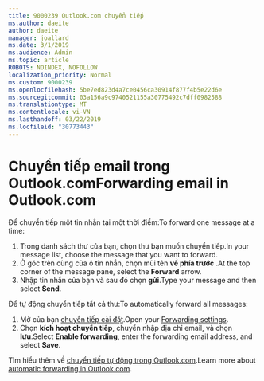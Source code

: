 ```yaml
---
title: 9000239 Outlook.com chuyển tiếp
ms.author: daeite
author: daeite
manager: joallard
ms.date: 3/1/2019
ms.audience: Admin
ms.topic: article
ROBOTS: NOINDEX, NOFOLLOW
localization_priority: Normal
ms.custom: 9000239
ms.openlocfilehash: 5be7ed823d4a7ce0456ca30914f877f4b5e22d6e
ms.sourcegitcommit: 03a156a9c9740521155a30775492c7dff0982588
ms.translationtype: MT
ms.contentlocale: vi-VN
ms.lasthandoff: 03/22/2019
ms.locfileid: "30773443"
---
```

# <a name="forwarding-email-in-outlookcom"></a><span data-ttu-id="9980f-102">Chuyển tiếp email trong Outlook.com</span><span class="sxs-lookup"><span data-stu-id="9980f-102">Forwarding email in Outlook.com</span></span>

<span data-ttu-id="9980f-103">Để chuyển tiếp một tin nhắn tại một thời điểm:</span><span class="sxs-lookup"><span data-stu-id="9980f-103">To forward one message at a time:</span></span>

1. <span data-ttu-id="9980f-104">Trong danh sách thư của bạn, chọn thư bạn muốn chuyển tiếp.</span><span class="sxs-lookup"><span data-stu-id="9980f-104">In your message list, choose the message that you want to forward.</span></span>
2. <span data-ttu-id="9980f-105">Ở góc trên cùng của ô tin nhắn, chọn mũi tên **về phía trước** .</span><span class="sxs-lookup"><span data-stu-id="9980f-105">At the top corner of the message pane, select the **Forward** arrow.</span></span>
3. <span data-ttu-id="9980f-106">Nhập tin nhắn của bạn và sau đó chọn **gửi**.</span><span class="sxs-lookup"><span data-stu-id="9980f-106">Type your message and then select **Send**.</span></span>

<span data-ttu-id="9980f-107">Để tự động chuyển tiếp tất cả thư:</span><span class="sxs-lookup"><span data-stu-id="9980f-107">To automatically forward all messages:</span></span>

1. <span data-ttu-id="9980f-108">Mở của bạn [chuyển tiếp cài đặt](https://outlook.live.com/mail/options/mail/forwarding/forwardingOption).</span><span class="sxs-lookup"><span data-stu-id="9980f-108">Open your [Forwarding settings](https://outlook.live.com/mail/options/mail/forwarding/forwardingOption).</span></span>
2. <span data-ttu-id="9980f-109">Chọn **kích hoạt chuyển tiếp**, chuyển nhập địa chỉ email, và chọn **lưu**.</span><span class="sxs-lookup"><span data-stu-id="9980f-109">Select **Enable forwarding**, enter the forwarding email address, and select **Save**.</span></span>

<span data-ttu-id="9980f-110">Tìm hiểu thêm về [chuyển tiếp tự động trong Outlook.com](https://support.office.com/article/6246987c-6c8f-4144-b255-14fc07007dad).</span><span class="sxs-lookup"><span data-stu-id="9980f-110">Learn more about [automatic forwarding in Outlook.com](https://support.office.com/article/6246987c-6c8f-4144-b255-14fc07007dad).</span></span>